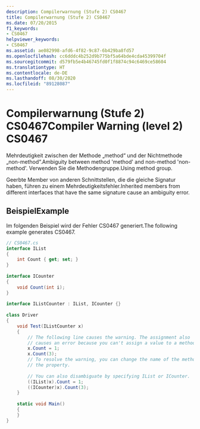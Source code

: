 ```yaml
---
description: Compilerwarnung (Stufe 2) CS0467
title: Compilerwarnung (Stufe 2) CS0467
ms.date: 07/20/2015
f1_keywords:
- CS0467
helpviewer_keywords:
- CS0467
ms.assetid: ae082998-afd6-4f82-9c87-6b429ba8fd57
ms.openlocfilehash: cc6dddc4b252d9b775bf5a64bde4cda45399704f
ms.sourcegitcommit: d579fb5e4b46745fd0f1f8874c94c6469ce58604
ms.translationtype: HT
ms.contentlocale: de-DE
ms.lasthandoff: 08/30/2020
ms.locfileid: "89128087"
---
```

# <a name="compiler-warning-level-2-cs0467"></a><span data-ttu-id="62229-103">Compilerwarnung (Stufe 2) CS0467</span><span class="sxs-lookup"><span data-stu-id="62229-103">Compiler Warning (level 2) CS0467</span></span>
<span data-ttu-id="62229-104">Mehrdeutigkeit zwischen der Methode „method“ und der Nichtmethode „non-method“.</span><span class="sxs-lookup"><span data-stu-id="62229-104">Ambiguity between method 'method' and non-method 'non-method'.</span></span> <span data-ttu-id="62229-105">Verwenden Sie die Methodengruppe.</span><span class="sxs-lookup"><span data-stu-id="62229-105">Using method group.</span></span>  
  
 <span data-ttu-id="62229-106">Geerbte Member von anderen Schnittstellen, die die gleiche Signatur haben, führen zu einem Mehrdeutigkeitsfehler.</span><span class="sxs-lookup"><span data-stu-id="62229-106">Inherited members from different interfaces that have the same signature  cause an ambiguity error.</span></span>  
  
## <a name="example"></a><span data-ttu-id="62229-107">Beispiel</span><span class="sxs-lookup"><span data-stu-id="62229-107">Example</span></span>  
 <span data-ttu-id="62229-108">Im folgenden Beispiel wird der Fehler CS0467 generiert.</span><span class="sxs-lookup"><span data-stu-id="62229-108">The following example generates CS0467.</span></span>  
  
```csharp  
// CS0467.cs  
interface IList
{  
    int Count { get; set; }  
}  
  
interface ICounter  
{  
    void Count(int i);  
}  
  
interface IListCounter : IList, ICounter {}  
  
class Driver
{  
    void Test(IListCounter x)  
    {  
        // The following line causes the warning. The assignment also  
        // causes an error because you can't assign a value to a method.  
        x.Count = 1;  
        x.Count(3);
        // To resolve the warning, you can change the name of the method or
        // the property.  
  
        // You can also disambiguate by specifying IList or ICounter.  
        ((IList)x).Count = 1;  
        ((ICounter)x).Count(3);  
    }  
  
    static void Main()
    {  
    }  
}  
```

